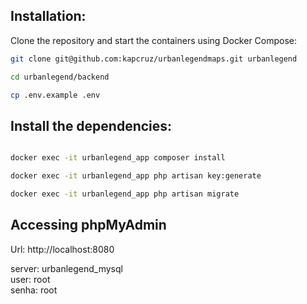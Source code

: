 ## Installation:

Clone the repository and start the containers using Docker Compose:


```bash
git clone git@github.com:kapcruz/urbanlegendmaps.git urbanlegend

cd urbanlegend/backend

cp .env.example .env

```

## Install the dependencies:

```bash

docker exec -it urbanlegend_app composer install

docker exec -it urbanlegend_app php artisan key:generate

docker exec -it urbanlegend_app php artisan migrate
```

## Accessing phpMyAdmin

Url: http://localhost:8080

server: urbanlegend_mysql \
user: root \
senha: root
